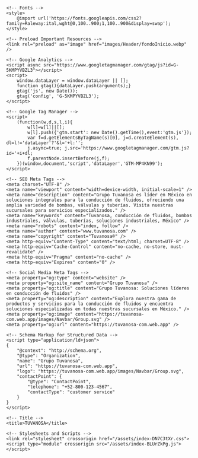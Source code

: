<!-- AGREGAR EN EL HEAD: -->

<!DOCTYPE html>
<html lang="en">
<head>
    <!-- Favicon -->
    <link rel="icon" type="image/svg+xml" href="images/favicon_tuvanosa.svg" />

    <!-- Fonts -->
    <style>
        @import url('https://fonts.googleapis.com/css2?family=Raleway:ital,wght@0,100..900;1,100..900&display=swap');
    </style>

    <!-- Preload Important Resources -->
    <link rel="preload" as="image" href="images/Header/fondoInicio.webp" />

    <!-- Google Analytics -->
    <script async src="https://www.googletagmanager.com/gtag/js?id=G-5KMPYVBZL3"></script>
    <script>
        window.dataLayer = window.dataLayer || [];
        function gtag(){dataLayer.push(arguments);}
        gtag('js', new Date());
        gtag('config', 'G-5KMPYVBZL3');
    </script>

    <!-- Google Tag Manager -->
    <script>
        (function(w,d,s,l,i){
            w[l]=w[l]||[];
            w[l].push({'gtm.start': new Date().getTime(),event:'gtm.js'});
            var f=d.getElementsByTagName(s)[0], j=d.createElement(s), dl=l!='dataLayer'?'&l='+l:'';
            j.async=true; j.src='https://www.googletagmanager.com/gtm.js?id='+i+dl;
            f.parentNode.insertBefore(j,f);
        })(window,document,'script','dataLayer','GTM-MP4KN99');
    </script>

    <!-- SEO Meta Tags -->
    <meta charset="UTF-8" />
    <meta name="viewport" content="width=device-width, initial-scale=1" />
    <meta name="description" content="Grupo Tuvanosa es líder en México en soluciones integrales para la conducción de fluidos, ofreciendo una amplia variedad de bombas, válvulas y tuberías. Visita nuestras sucursales para servicios especializados." />
    <meta name="keywords" content="Tuvanosa, conducción de fluidos, bombas industriales, válvulas, tuberías, soluciones industriales, México" />
    <meta name="robots" content="index, follow" />
    <meta name="author" content="www.tuvanosa.com" />
    <meta name="copyright" content="Tuvanosa®" />
    <meta http-equiv="Content-Type" content="text/html; charset=UTF-8" />
    <meta http-equiv="Cache-Control" content="no-cache, no-store, must-revalidate" />
    <meta http-equiv="Pragma" content="no-cache" />
    <meta http-equiv="Expires" content="0" />

    <!-- Social Media Meta Tags -->
    <meta property="og:type" content="website" />
    <meta property="og:site_name" content="Grupo Tuvanosa" />
    <meta property="og:title" content="Grupo Tuvanosa: Soluciones líderes en conducción de fluidos" />
    <meta property="og:description" content="Explora nuestra gama de productos y servicios para la conducción de fluidos y encuentra soluciones especializadas en todas nuestras sucursales en México." />
    <meta property="og:image" content="https://tuvanosa-com.web.app/images/Navbar/Group.svg" />
    <meta property="og:url" content="https://tuvanosa-com.web.app" />

    <!-- Schema Markup for Structured Data -->
    <script type="application/ld+json">
    {
        "@context": "http://schema.org",
        "@type": "Organization",
        "name": "Grupo Tuvanosa",
        "url": "https://tuvanosa-com.web.app",
        "logo": "https://tuvanosa-com.web.app/images/Navbar/Group.svg",
        "contactPoint": {
            "@type": "ContactPoint",
            "telephone": "+52-800-123-4567",
            "contactType": "customer service"
        }
    }
    </script>

    <!-- Title -->
    <title>TUVANOSA</title>

    <!-- Stylesheets and Scripts -->
    <link rel="stylesheet" crossorigin href="/assets/index-DN7C3tXr.css">
    <script type="module" crossorigin src="/assets/index-BLUrZkPg.js"></script>

</head>
<body>
    <!-- Root Element for React -->
    <div id="root"></div>
</body>
</html>

<!-- FIN AGREGAR EN HEADER -->
